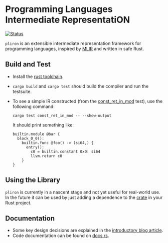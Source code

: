 # Programming Languages Intermediate RepresentatiON

[![Status](https://github.com/vaivaswatha/pliron/actions/workflows/ci.yml/badge.svg)](https://github.com/vaivaswatha/pliron/actions/workflows/ci.yml)

`pliron` is an extensible intermediate representation framework for programming languages,
inspired by [MLIR](https://mlir.llvm.org/docs/LangRef/) and written in safe Rust.

## Build and Test
* Install the [rust toolchain](https://www.rust-lang.org/tools/install).
* `cargo build` and `cargo test` should build the compiler and run the testsuite.
* To see a simple IR constructed (from the [const_ret_in_mod](tests/ir_construct.rs) test),
  use the following command:

      cargo test const_ret_in_mod -- --show-output

  It should print something like:
  ```mlir
  builtin.module @bar {
    block_0_0():
      builtin.func @foo() -> (si64,) {
        entry():
          c0 = builtin.constant 0x0: si64
          llvm.return c0
      }
  }
  ```

## Using the Library
`pliron` is currently in a nascent stage and not yet useful for
real-world use. In the future it can be used by just adding
a dependence to the [crate](https://crates.io/crates/pliron)
in your Rust project.

## Documentation
* Some key design decisions are explained in the
  [introductory blog article](https://github.com/vaivaswatha/pliron/wiki/Introducing-pliron).
* Code documentation can be found on
  [docs.rs](https://docs.rs/pliron/0.1.2/pliron/).